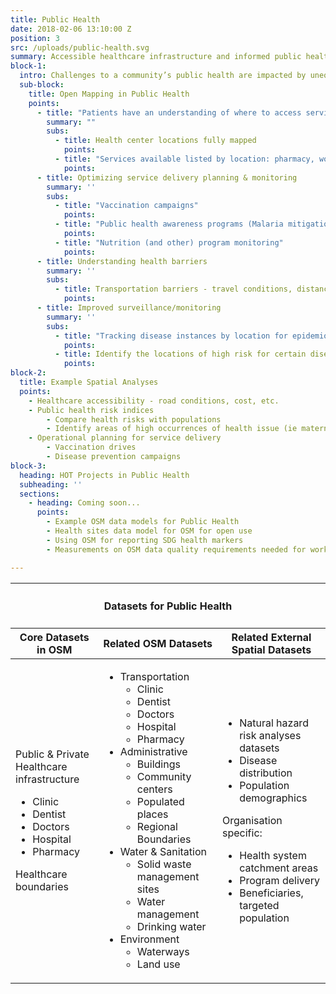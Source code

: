 ```yaml
---
title: Public Health
date: 2018-02-06 13:10:00 Z
position: 3
src: /uploads/public-health.svg
summary: Accessible healthcare infrastructure and informed public health programming and monitoring.
block-1: 
  intro: Challenges to a community’s public health are impacted by unequal access to healthcare, environmental factors, and lifestyle demands of populations with vulnerabilities. Better maps on healthcare infrastructure and services, as well as maps on environmental factors and survey data related to health can be used to improve access to public health and health programming. 
  sub-block: 
    title: Open Mapping in Public Health
    points: 
      - title: "Patients have an understanding of where to access services"
        summary: ""
        subs: 
          - title: Health center locations fully mapped
            points:
          - title: "Services available listed by location: pharmacy, women’s health, general services, surgery, etc." 
            points:
      - title: Optimizing service delivery planning & monitoring
        summary: ''
        subs: 
          - title: "Vaccination campaigns"
            points:
          - title: "Public health awareness programs (Malaria mitigation, etc)"
            points:
          - title: "Nutrition (and other) program monitoring"
            points:
      - title: Understanding health barriers
        summary: ''
        subs: 
          - title: Transportation barriers - travel conditions, distance
            points:
      - title: Improved surveillance/monitoring
        summary: ''
        subs: 
          - title: "Tracking disease instances by location for epidemiological research"
            points:
          - title: Identify the locations of high risk for certain diseases
            points:
block-2: 
  title: Example Spatial Analyses
  points:
    - Healthcare accessibility - road conditions, cost, etc. 
    - Public health risk indices 
        - Compare health risks with populations
        - Identify areas of high occurrences of health issue (ie maternal mortality, etc) 
    - Operational planning for service delivery 
        - Vaccination drives
        - Disease prevention campaigns
block-3:
  heading: HOT Projects in Public Health
  subheading: ''
  sections: 
    - heading: Coming soon...
      points:
        - Example OSM data models for Public Health
        - Health sites data model for OSM for open use
        - Using OSM for reporting SDG health markers
        - Measurements on OSM data quality requirements needed for work in this area

---
```


<table>
<colgroup>
<col width="10%" span="3" />
</colgroup>
<thead>
<tr>
<th colspan="3"><h4>Datasets for Public Health</h4></th>
</tr>
<tr>
<th>Core Datasets in OSM</th>
<th>Related OSM Datasets</th>
<th>Related External Spatial Datasets</th>
</tr>
</thead>
<tbody>
<tr>
<td>
<p>Public & Private Healthcare infrastructure</p>
<ul>
<li>Clinic</li>
<li>Dentist</li>
<li>Doctors</li>
<li>Hospital</li>
<li>Pharmacy</li>
</ul>
<p>Healthcare boundaries</p>
</td>
<td>
<ul>
<li>
Transportation
<ul>
<li>Clinic</li>
<li>Dentist</li>
<li>Doctors</li>
<li>Hospital</li>
<li>Pharmacy</li>
</ul>
</li>
<li>
Administrative
<ul>
<li>Buildings </li>
<li>Community centers</li>
<li>Populated places</li>
<li>Regional Boundaries</li>
</ul>
</li>
<li>
Water & Sanitation
<ul>
<li>Solid waste management sites </li>
<li>Water management</li>
<li>Drinking water</li>
</ul>
</li>
<li>
Environment
<ul>
<li>Waterways</li>
<li>Land use</li>
</ul>
</li>
</ul>
</td>
<td>
<ul>
<li>Natural hazard risk analyses datasets</li>
<li>Disease distribution</li>
<li>Population demographics</li>
</ul>
<p>Organisation specific:</p>
<ul>
<li>Health system catchment areas</li>
<li>Program delivery</li>
<li>Beneficiaries, targeted population</li>
</ul></td></tr></tbody></table>
